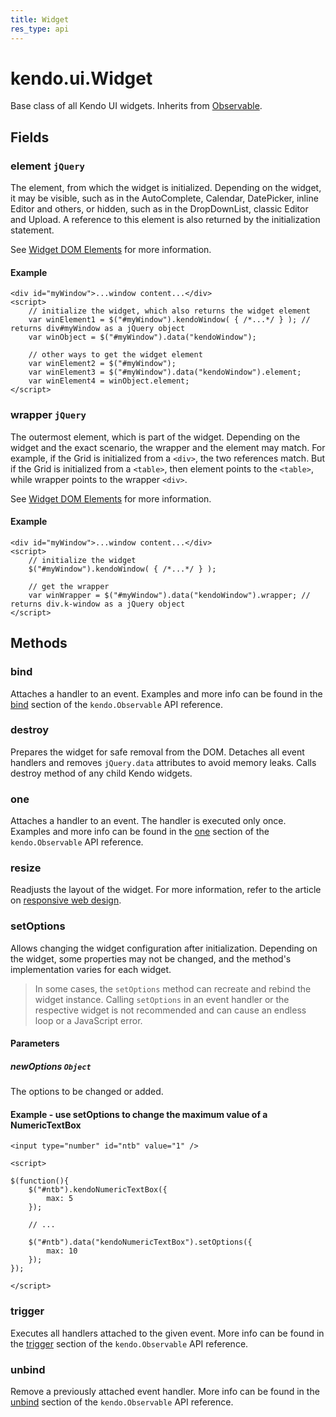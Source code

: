 ```yaml
---
title: Widget
res_type: api
---
```


# kendo.ui.Widget

Base class of all Kendo UI widgets. Inherits from [Observable](/api/javascript/observable).

## Fields

### element `jQuery`

The element, from which the widget is initialized. Depending on the widget, it may be visible, such as in the AutoComplete, Calendar, DatePicker, inline Editor and others, or hidden, such as in the DropDownList, classic Editor and Upload. A reference to this element is also returned by the initialization statement.

See [Widget DOM Elements](/intro/widget-basics/wrapper-element) for more information.

#### Example

    <div id="myWindow">...window content...</div>
    <script>
        // initialize the widget, which also returns the widget element
        var winElement1 = $("#myWindow").kendoWindow( { /*...*/ } ); // returns div#myWindow as a jQuery object
        var winObject = $("#myWindow").data("kendoWindow");

        // other ways to get the widget element
        var winElement2 = $("#myWindow");
        var winElement3 = $("#myWindow").data("kendoWindow").element;
        var winElement4 = winObject.element;
    </script>

### wrapper `jQuery`

The outermost element, which is part of the widget. Depending on the widget and the exact scenario, the wrapper and the element may match. For example, if the Grid is initialized from a `<div>`, the two references match. But if the Grid is initialized from a `<table>`, then element points to the `<table>`, while wrapper points to the wrapper `<div>`.

See [Widget DOM Elements](/intro/widget-basics/wrapper-element) for more information.

#### Example

    <div id="myWindow">...window content...</div>
    <script>
        // initialize the widget
        $("#myWindow").kendoWindow( { /*...*/ } );

        // get the wrapper
        var winWrapper = $("#myWindow").data("kendoWindow").wrapper; // returns div.k-window as a jQuery object
    </script>

## Methods

### bind

Attaches a handler to an event. Examples and more info can be found in the [bind](/api/javascript/observable#bind) section of the `kendo.Observable` API reference.

### destroy

Prepares the widget for safe removal from the DOM. Detaches all event handlers and removes `jQuery.data` attributes to avoid memory leaks. Calls destroy method of any child Kendo widgets.

### one

Attaches a handler to an event. The handler is executed only once. Examples and more info can be found in the [one](/api/javascript/observable#methods-one) section of the
`kendo.Observable` API reference.

### resize

Readjusts the layout of the widget. For more information, refer to the article on [responsive web design](/styles-and-layout/using-kendo-in-responsive-web-pages).

### setOptions

Allows changing the widget configuration after initialization. Depending on the widget, some properties may not be changed, and the method's implementation varies for each widget.

> In some cases, the `setOptions` method can recreate and rebind the widget instance. Calling `setOptions` in an event handler or the respective widget is not recommended and can cause an endless loop or a JavaScript error.

#### Parameters

##### newOptions `Object`

The options to be changed or added.

#### Example - use setOptions to change the maximum value of a NumericTextBox

    <input type="number" id="ntb" value="1" />

    <script>

    $(function(){
        $("#ntb").kendoNumericTextBox({
            max: 5
        });

        // ...

        $("#ntb").data("kendoNumericTextBox").setOptions({
            max: 10
        });
    });

    </script>

### trigger

Executes all handlers attached to the given event. More info can be found in the [trigger](/api/javascript/observable#methods-trigger) section of the
`kendo.Observable` API reference.

### unbind

Remove a previously attached event handler. More info can be found in the [unbind](/api/javascript/observable#methods-unbind) section of the
`kendo.Observable` API reference.
